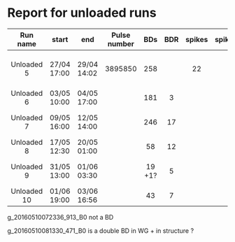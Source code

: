 # Report for unloaded runs

|  Run name  | start       | end         | Pulse number | BDs      | BDR      | spikes | spikes_clusters | Notes |
|:----------:|-------------|-------------|:------------:|:--------:|:--------:|:------:|:---------------:|:------:|
| Unloaded 5 | 27/04 17:00 | 29/04 14:02 |  3895850     |  258     |    |  22    |        26       |  Lowered inc_ref_thr to 0.41 from 0.48 just for this run. 7 BDs removed manually (metric fail)|
| Unloaded 6 | 03/05 10:00 | 04/05 17:00 | |  181    |   3    | |         9     |  4 BDs removed manually (metric fail)|
| Unloaded 7 | 09/05 16:00 | 12/05 14:00 | |  246     |  17    | |     11       | 1 not a BD, 2 metric fail, g_20160510081330_471_B0 is strange  |
| Unloaded 8 | 17/05 12:30 | 20/05 01:00 | | 58       |  12    | |   10            | 1 fake BD g_20160518083421_185         |
| Unloaded 9 | 31/05 13:00 | 01/06 03:30 | | 19 +1?   |   5    | |  8              |  not sure if g_20160501012703 is a BD or not |
| Unloaded 10| 01/06 19:00 | 03/06 16:56 | | 43       |   7    | | 8              |    |



g_20160510072336_913_B0 not a BD

g_20160510081330_471_B0 is a double BD in WG + in structure ?
